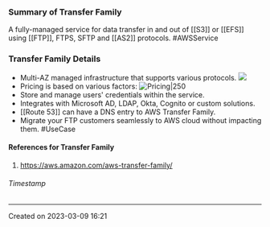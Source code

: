 ### Summary of Transfer Family
A fully-managed service for data transfer in and out of [[S3]] or [[EFS]] using  [[FTP]], FTPS, SFTP and [[AS2]] protocols. #AWSService 
### Transfer Family Details
- Multi-AZ managed infrastructure that supports various protocols.
![](transfer_family_console.png)
- Pricing is based on various factors:
![Pricing|250](Pasted%20image%2020230309163354.png)
- Store and manage users' credentials within the service.
- Integrates with Microsoft AD, LDAP, Okta, Cognito or custom solutions.
- [[Route 53]] can have a DNS entry to AWS Transfer Family.
- Migrate your FTP customers seamlessly to AWS cloud without impacting them. #UseCase 
#### References for Transfer Family
1. https://aws.amazon.com/aws-transfer-family/
###### Timestamp
---
Created on 2023-03-09 16:21